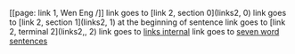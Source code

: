 [[page: link 1, Wen Eng /]]
link goes to [link 2, section 0](links2, 0)
link goes to [link 2, section 1](links2, 1) at the beginning of sentence
link goes to [link 2, terminal 2](links2,, 2)
link goes to [links internal](linksinternal)
link goes to [seven word sentences](7wordsentences)
